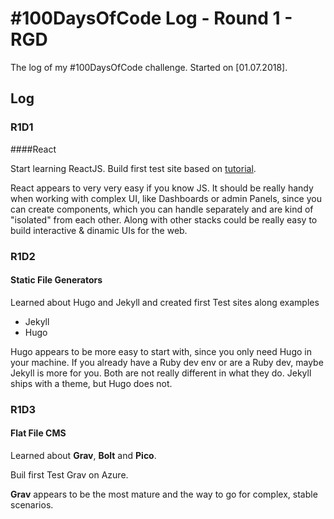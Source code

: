 # #100DaysOfCode Log - Round 1 - RGD

The log of my #100DaysOfCode challenge. Started on [01.07.2018].

## Log

### R1D1 

####React

Start learning ReactJS. Build first test site based on [tutorial](https://reactjs.org/tutorial/tutorial.html).

React appears to very very easy if you know JS. It should be really handy when working with complex UI, like Dashboards or admin Panels, since you can create components, which you can handle separately and are kind of "isolated" from each other. Along with other stacks could be really easy to build interactive & dinamic UIs for the web. 

### R1D2

#### Static File Generators

Learned about Hugo and Jekyll and created first Test sites along examples

* Jekyll
* Hugo

Hugo appears to be more easy to start with, since you only need Hugo in your machine. If you already have a Ruby dev env or are a Ruby dev, maybe Jekyll is more for you. Both are not really different in what they do. Jekyll ships with a theme, but Hugo does not.

### R1D3

#### Flat File CMS

Learned about **Grav**, **Bolt** and **Pico**.

Buil first Test Grav on Azure.

**Grav** appears to be the most mature and the way to go for complex, stable scenarios.